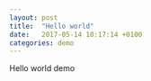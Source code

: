 ```yaml
---
layout: post
title:  "Hello world"
date:   2017-05-14 10:17:14 +0100
categories: demo
---
```


Hello world demo

<section id="hello-app"></section>

<script src="/js/app.js"></script>



